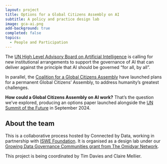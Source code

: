 ```yaml
---
layout: project
title: Options for a Global Citizens Assembly on AI
subtitle: A policy and practice design lab
image: gca-ai.png
add-background: true
completed: false
topics:
  - People and Participation
---
```


The [UN High Level Advisory Board on Artificial Intelligence](https://www.un.org/techenvoy/ai-advisory-body) is calling for new institutional arrangements to support the governance of AI that can deliver against the principle that AI should be governed “for all, by all”. 

In parallel, the [Coalition for a Global Citizens Assembly](https://www.gcacoalition.org/) have launched plans for a permanent Global Citizens’ Assembly, to address humanity’s greatest challenges.

**How could a Global Citizens Assembly on AI work?** That’s the question we’ve explored, producing an options paper launched alongside the [UN Summit of the Future](https://www.un.org/en/summit-of-the-future) in September 2024. 

<!--more-->

## About the team

This is a collaborative process hosted by Connected by Data, working in partnership with [ISWE Foundation](https://iswe.org/). It is organised as a design lab under our [Growing Data Governance Communities grant from The Omidyar Network](https://connectedbydata.org/projects/2023-growing-data-governance-communities).

This project is being coordinated by Tim Davies and Claire Mellier.
